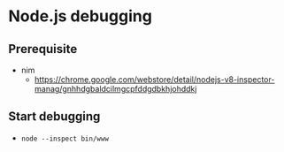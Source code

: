 # Node.js debugging

## Prerequisite
* nim 
  * https://chrome.google.com/webstore/detail/nodejs-v8-inspector-manag/gnhhdgbaldcilmgcpfddgdbkhjohddkj

## Start debugging
* `node --inspect bin/www`

